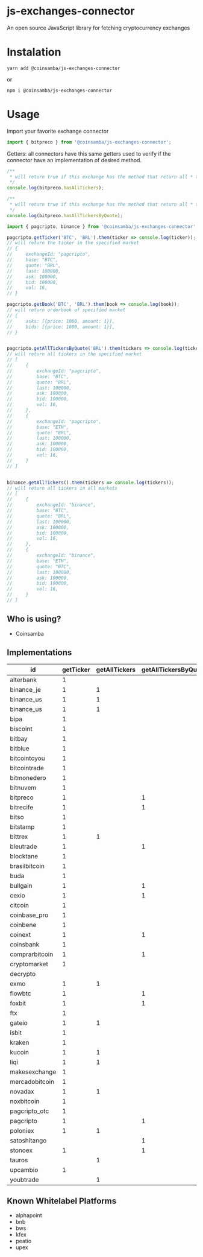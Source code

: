 # js-exchanges-connector

An open source JavaScript library for fetching cryptocurrency exchanges

# Instalation

`yarn add @coinsamba/js-exchanges-connector`

or

`npm i @coinsamba/js-exchanges-connector`

# Usage

Import your favorite exchange connector

```JavaScript
import { bitpreco } from '@coinsamba/js-exchanges-connector';
```

Getters: all connectors have this same getters used to verify if the connector have an implementation of desired method.

```JavaScript
/**
 * will return true if this exchange has the method that return all * tickers with all available quote
 */
console.log(bitpreco.hasAllTickers);

/**
 * will return true if this exchange has the method that return all * tickers with specific quote as argument
 */
console.log(bitpreco.hasAllTickersByQuote);
```

```JavaScript
import { pagcripto, binance } from '@coinsamba/js-exchanges-connector';

pagcripto.getTicker('BTC', 'BRL').them(ticker => console.log(ticker));
// will return the ticker in the specified market
// {
//     exchangeId: "pagcripto",
//     base: "BTC",
//     quote: "BRL",
//     last: 100000,
//     ask: 100000,
//     bid: 100000,
//     vol: 16,
// }

pagcripto.getBook('BTC', 'BRL').them(book => console.log(book));
// will return orderbook of specified market
// {
//     asks: [{price: 1000, amount: 1}],
//     bids: [{price: 1000, amount: 1}],
// }


pagcripto.getAllTickersByQuote('BRL').them(tickers => console.log(tickers));
// will return all tickers in the specified market
// [
//     {
//         exchangeId: "pagcripto",
//         base: "BTC",
//         quote: "BRL",
//         last: 100000,
//         ask: 100000,
//         bid: 100000,
//         vol: 16,
//     },
//     {
//         exchangeId: "pagcripto",
//         base: "ETH",
//         quote: "BRL",
//         last: 100000,
//         ask: 100000,
//         bid: 100000,
//         vol: 16,
//     }
// ]


binance.getAllTickers().them(tickers => console.log(tickers));
// will return all tickers in all markets
// [
//     {
//         exchangeId: "binance",
//         base: "BTC",
//         quote: "BRL",
//         last: 100000,
//         ask: 100000,
//         bid: 100000,
//         vol: 16,
//     },
//     {
//         exchangeId: "binance",
//         base: "ETH",
//         quote: "BTC",
//         last: 100000,
//         ask: 100000,
//         bid: 100000,
//         vol: 16,
//     }
// ]

```

## Who is using?

- Coinsamba

## Implementations

| id             | getTicker | getAllTickers | getAllTickersByQuote | getBook |
| -------------- | --------- | ------------- | -------------------- | ------- |
| alterbank      | 1         |               |                      | 1       |
| binance_je     | 1         | 1             |                      | 1       |
| binance_us     | 1         | 1             |                      | 1       |
| binance_us     | 1         | 1             |                      | 1       |
| bipa           | 1         |               |                      | 1       |
| biscoint       | 1         |               |                      | 1       |
| bitbay         | 1         |               |                      | 1       |
| bitblue        | 1         |               |                      | 1       |
| bitcointoyou   | 1         |               |                      | 1       |
| bitcointrade   | 1         |               |                      | 1       |
| bitmonedero    | 1         |               |                      | 1       |
| bitnuvem       | 1         |               |                      | 1       |
| bitpreco       | 1         |               | 1                    | 1       |
| bitrecife      | 1         |               | 1                    | 1       |
| bitso          | 1         |               |                      | 1       |
| bitstamp       | 1         |               |                      | 1       |
| bittrex        | 1         | 1             |                      | 1       |
| bleutrade      | 1         |               | 1                    | 1       |
| blocktane      | 1         |               |                      |         |
| brasilbitcoin  | 1         |               |                      | 1       |
| buda           | 1         |               |                      | 1       |
| bullgain       | 1         |               | 1                    | 1       |
| cexio          | 1         |               | 1                    | 1       |
| citcoin        | 1         |               |                      | 1       |
| coinbase_pro   | 1         |               |                      | 1       |
| coinbene       | 1         |               |                      | 1       |
| coinext        | 1         |               | 1                    | 1       |
| coinsbank      | 1         |               |                      | 1       |
| comprarbitcoin | 1         |               | 1                    | 1       |
| cryptomarket   | 1         |               |                      | 1       |
| decrypto       |           |               |                      | 1       |
| exmo           | 1         | 1             |                      | 1       |
| flowbtc        | 1         |               | 1                    | 1       |
| foxbit         | 1         |               | 1                    | 1       |
| ftx            | 1         |               |                      | 1       |
| gateio         | 1         | 1             |                      | 1       |
| isbit          | 1         |               |                      | 1       |
| kraken         | 1         |               |                      | 1       |
| kucoin         | 1         | 1             |                      | 1       |
| liqi           | 1         | 1             |                      | 1       |
| makesexchange  | 1         |               |                      | 1       |
| mercadobitcoin | 1         |               |                      | 1       |
| novadax        | 1         | 1             |                      | 1       |
| noxbitcoin     | 1         |               |                      |         |
| pagcripto_otc  | 1         |               |                      | 1       |
| pagcripto      | 1         |               | 1                    | 1       |
| poloniex       | 1         | 1             |                      | 1       |
| satoshitango   |           |               | 1                    | 1       |
| stonoex        | 1         |               | 1                    | 1       |
| tauros         |           | 1             |                      | 1       |
| upcambio       | 1         |               |                      | 1       |
| youbtrade      |           | 1             |                      | 1       |

## Known Whitelabel Platforms

- alphapoint
- bnb
- bws
- kfex
- peatio
- upex
